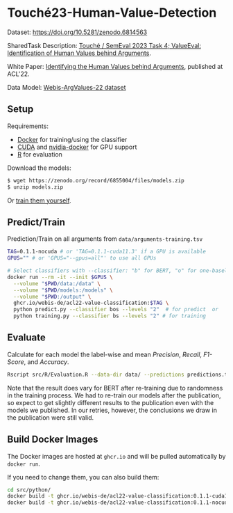 # Touché23-Human-Value-Detection
Dataset: https://doi.org/10.5281/zenodo.6814563

SharedTask Description: [Touché / SemEval 2023 Task 4; ValueEval: Identification of Human Values behind Arguments](https://touche.webis.de/semeval23/touche23-web). 

White Paper: [Identifying the Human Values behind Arguments](https://webis.de/publications.html#kiesel_2022b), published at ACL'22.

Data Model: [Webis-ArgValues-22 dataset](https://doi.org/10.5281/zenodo.5657249)

## Setup
Requirements:
- [Docker](https://docs.docker.com/engine/installation/) for training/using the classifier
- [CUDA](https://developer.nvidia.com/cuda-downloads) and [nvidia-docker](https://github.com/NVIDIA/nvidia-docker) for GPU support
- [R](https://cran.r-project.org/) for evaluation

Download the models:
```bash
$ wget https://zenodo.org/record/6855004/files/models.zip
$ unzip models.zip
```
Or [train them yourself](#train-classification-models).


## Predict/Train
Prediction/Train on all arguments from `data/arguments-training.tsv`
```bash
TAG=0.1.1-nocuda # or 'TAG=0.1.1-cuda11.3' if a GPU is available
GPUS="" # or 'GPUS="--gpus=all"' to use all GPUs

# Select classifiers with --classifier: "b" for BERT, "o" for one-baseline, and "s" for SVM
docker run --rm -it --init $GPUS \
  --volume "$PWD/data:/data" \
  --volume "$PWD/models:/models" \
  --volume "$PWD:/output" \
  ghcr.io/webis-de/acl22-value-classification:$TAG \
  python predict.py --classifier bos --levels "2"  # for predict  or
  python training.py --classifier bs --levels "2" # for training
```


## Evaluate
Calculate for each model the label-wise and mean _Precision_, _Recall_, _F1-Score_, and _Accuracy_.
```bash
Rscript src/R/Evaluation.R --data-dir data/ --predictions predictions.tsv
```

Note that the result does vary for BERT after re-training due to randomness in the training process. We had to re-train our models after the publication, so expect to get slightly different results to the publication even with the models we published. In our retries, however, the conclusions we draw in the publication were still valid.

## Build Docker Images
The Docker images are hosted at `ghcr.io` and will be pulled automatically by `docker run`.

If you need to change them, you can also build them:
```bash
cd src/python/
docker build -t ghcr.io/webis-de/acl22-value-classification:0.1.1-cuda11.3 --build-arg CUDA=cuda11.3 .
docker build -t ghcr.io/webis-de/acl22-value-classification:0.1.1-nocuda --build-arg CUDA=nocuda .
```



